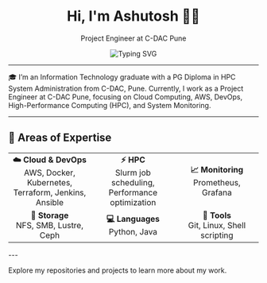 <h1 align="center">Hi, I'm Ashutosh 👨‍💻</h1>

<p align="center">Project Engineer at C-DAC Pune</p>

<p align="center">
  <img src="https://readme-typing-svg.demolab.com?font=Fira+Code&weight=600&size=20&pause=1000&color=3F7CAC&center=true&vCenter=true&width=500&height=40&lines=High+Performance+Computing;Cloud+Computing;System+Monitoring;DevOps" alt="Typing SVG" />
</p>

---

🎓 I’m an Information Technology graduate with a PG Diploma in HPC System Administration from C-DAC, Pune. Currently, I work as a Project Engineer at C-DAC Pune, focusing on Cloud Computing, AWS, DevOps, High-Performance Computing (HPC), and System Monitoring.

---


## 🔧 Areas of Expertise

<table>
  <tr>
    <td align="center" width="200">
      <strong>☁️ Cloud & DevOps</strong><br>
      AWS, Docker, Kubernetes,<br>Terraform, Jenkins, Ansible
    </td>
    <td align="center" width="200">
      <strong>⚡ HPC</strong><br>
      Slurm job scheduling,<br>Performance optimization
    </td>
    <td align="center" width="200">
      <strong>📈 Monitoring</strong><br>
      Prometheus, Grafana
    </td>
  </tr>
  <tr>
    <td align="center" width="200">
      <strong>💾 Storage</strong><br>
      NFS, SMB, Lustre, Ceph
    </td>
    <td align="center" width="200">
      <strong>💻 Languages</strong><br>
      Python, Java
    </td>
    <td align="center" width="200">
      <strong>🔧 Tools</strong><br>
      Git, Linux, Shell scripting
    </td>
  </tr>
</table>
---

Explore my repositories and projects to learn more about my work.
